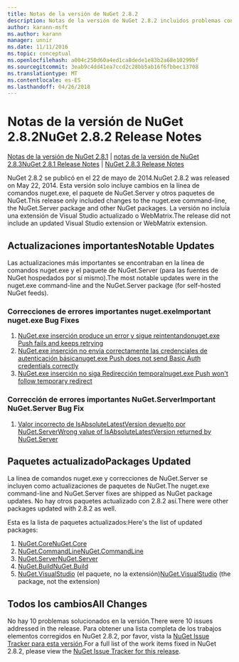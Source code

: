```yaml
---
title: Notas de la versión de NuGet 2.8.2
description: Notas de la versión de NuGet 2.8.2 incluidos problemas conocidos, correcciones de errores, las funciones agregadas y dcr.
author: karann-msft
ms.author: karann
manager: unnir
ms.date: 11/11/2016
ms.topic: conceptual
ms.openlocfilehash: a004c250d60a4ed1ca8dede1e83b2a68e10299bf
ms.sourcegitcommit: 3eab9c4dd41ea7ccd2c28bb5ab16f6fbbec13708
ms.translationtype: MT
ms.contentlocale: es-ES
ms.lasthandoff: 04/26/2018
---
```

# <a name="nuget-282-release-notes"></a><span data-ttu-id="34cda-103">Notas de la versión de NuGet 2.8.2</span><span class="sxs-lookup"><span data-stu-id="34cda-103">NuGet 2.8.2 Release Notes</span></span>

<span data-ttu-id="34cda-104">[Notas de la versión de NuGet 2.8.1](../release-notes/nuget-2.8.1.md) | [notas de la versión de NuGet 2.8.3](../release-notes/nuget-2.8.3.md)</span><span class="sxs-lookup"><span data-stu-id="34cda-104">[NuGet 2.8.1 Release Notes](../release-notes/nuget-2.8.1.md) | [NuGet 2.8.3 Release Notes](../release-notes/nuget-2.8.3.md)</span></span>

<span data-ttu-id="34cda-105">NuGet 2.8.2 se publicó en el 22 de mayo de 2014.</span><span class="sxs-lookup"><span data-stu-id="34cda-105">NuGet 2.8.2 was released on May 22, 2014.</span></span>  <span data-ttu-id="34cda-106">Esta versión solo incluye cambios en la línea de comandos nuget.exe, el paquete de NuGet.Server y otros paquetes de NuGet.</span><span class="sxs-lookup"><span data-stu-id="34cda-106">This release only included changes to the nuget.exe command-line, the NuGet.Server package and other NuGet packages.</span></span>  <span data-ttu-id="34cda-107">La versión no incluía una extensión de Visual Studio actualizado o WebMatrix.</span><span class="sxs-lookup"><span data-stu-id="34cda-107">The release did not include an updated Visual Studio extension or WebMatrix extension.</span></span>

## <a name="notable-updates"></a><span data-ttu-id="34cda-108">Actualizaciones importantes</span><span class="sxs-lookup"><span data-stu-id="34cda-108">Notable Updates</span></span>

<span data-ttu-id="34cda-109">Las actualizaciones más importantes se encontraban en la línea de comandos nuget.exe y el paquete de NuGet.Server (para las fuentes de NuGet hospedados por sí mismo).</span><span class="sxs-lookup"><span data-stu-id="34cda-109">The most notable updates were in the nuget.exe command-line and the NuGet.Server package (for self-hosted NuGet feeds).</span></span>

### <a name="important-nugetexe-bug-fixes"></a><span data-ttu-id="34cda-110">Correcciones de errores importantes nuget.exe</span><span class="sxs-lookup"><span data-stu-id="34cda-110">Important nuget.exe Bug Fixes</span></span>

1. [<span data-ttu-id="34cda-111">NuGet.exe inserción produce un error y sigue reintentando</span><span class="sxs-lookup"><span data-stu-id="34cda-111">nuget.exe Push fails and keeps retrying</span></span>](https://nuget.codeplex.com/workitem/4000)
1. [<span data-ttu-id="34cda-112">NuGet.exe inserción no envía correctamente las credenciales de autenticación básica</span><span class="sxs-lookup"><span data-stu-id="34cda-112">nuget.exe Push does not send Basic Auth credentials correctly</span></span>](https://nuget.codeplex.com/workitem/4109)
1. [<span data-ttu-id="34cda-113">NuGet.exe inserción no siga Redirección temporal</span><span class="sxs-lookup"><span data-stu-id="34cda-113">nuget.exe Push won't follow temporary redirect</span></span>](https://nuget.codeplex.com/workitem/4050)

### <a name="important-nugetserver-bug-fix"></a><span data-ttu-id="34cda-114">Corrección de errores importantes NuGet.Server</span><span class="sxs-lookup"><span data-stu-id="34cda-114">Important NuGet.Server Bug Fix</span></span>

1. [<span data-ttu-id="34cda-115">Valor incorrecto de IsAbsoluteLatestVersion devuelto por NuGet.Server</span><span class="sxs-lookup"><span data-stu-id="34cda-115">Wrong value of IsAbsoluteLatestVersion returned by NuGet.Server</span></span>](https://nuget.codeplex.com/workitem/4147)

## <a name="packages-updated"></a><span data-ttu-id="34cda-116">Paquetes actualizado</span><span class="sxs-lookup"><span data-stu-id="34cda-116">Packages Updated</span></span>

<span data-ttu-id="34cda-117">La línea de comandos nuget.exe y correcciones de NuGet.Server se incluyen como actualizaciones de paquetes de NuGet.</span><span class="sxs-lookup"><span data-stu-id="34cda-117">The nuget.exe command-line and NuGet.Server fixes are shipped as NuGet package updates.</span></span>  <span data-ttu-id="34cda-118">No hay otros paquetes actualizado con 2.8.2 así.</span><span class="sxs-lookup"><span data-stu-id="34cda-118">There were other packages updated with 2.8.2 as well.</span></span>

<span data-ttu-id="34cda-119">Esta es la lista de paquetes actualizados:</span><span class="sxs-lookup"><span data-stu-id="34cda-119">Here's the list of updated packages:</span></span>

1. [<span data-ttu-id="34cda-120">NuGet.Core</span><span class="sxs-lookup"><span data-stu-id="34cda-120">NuGet.Core</span></span>](https://www.nuget.org/packages/NuGet.Core/)
1. [<span data-ttu-id="34cda-121">NuGet.CommandLine</span><span class="sxs-lookup"><span data-stu-id="34cda-121">NuGet.CommandLine</span></span>](https://www.nuget.org/packages/NuGet.CommandLine/)
1. [<span data-ttu-id="34cda-122">NuGet.Server</span><span class="sxs-lookup"><span data-stu-id="34cda-122">NuGet.Server</span></span>](https://www.nuget.org/packages/NuGet.Server/)
1. [<span data-ttu-id="34cda-123">NuGet.Build</span><span class="sxs-lookup"><span data-stu-id="34cda-123">NuGet.Build</span></span>](https://www.nuget.org/packages/NuGet.Build/)
1. <span data-ttu-id="34cda-124">[NuGet.VisualStudio](https://www.nuget.org/packages/NuGet.VisualStudio/) (el paquete, no la extensión)</span><span class="sxs-lookup"><span data-stu-id="34cda-124">[NuGet.VisualStudio](https://www.nuget.org/packages/NuGet.VisualStudio/) (the package, not the extension)</span></span>

## <a name="all-changes"></a><span data-ttu-id="34cda-125">Todos los cambios</span><span class="sxs-lookup"><span data-stu-id="34cda-125">All Changes</span></span>
<span data-ttu-id="34cda-126">No hay 10 problemas solucionados en la versión.</span><span class="sxs-lookup"><span data-stu-id="34cda-126">There were 10 issues addressed in the release.</span></span> <span data-ttu-id="34cda-127">Para obtener una lista completa de los trabajos elementos corregidos en NuGet 2.8.2, por favor, vista la [NuGet Issue Tracker para esta versión](https://nuget.codeplex.com/workitem/list/advanced?keyword=&status=All&type=All&priority=All&release=NuGet%202.8.2&assignedTo=All&component=All&sortField=LastUpdatedDate&sortDirection=Descending&page=0&reasonClosed=All).</span><span class="sxs-lookup"><span data-stu-id="34cda-127">For a full list of the work items fixed in NuGet 2.8.2, please view the [NuGet Issue Tracker for this release](https://nuget.codeplex.com/workitem/list/advanced?keyword=&status=All&type=All&priority=All&release=NuGet%202.8.2&assignedTo=All&component=All&sortField=LastUpdatedDate&sortDirection=Descending&page=0&reasonClosed=All).</span></span>

